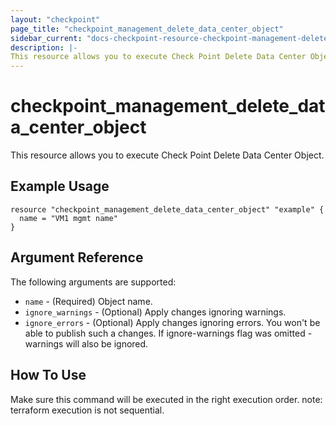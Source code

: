 ```yaml
---
layout: "checkpoint"
page_title: "checkpoint_management_delete_data_center_object"
sidebar_current: "docs-checkpoint-resource-checkpoint-management-delete-data-center-object"
description: |-
This resource allows you to execute Check Point Delete Data Center Object.
---
```


# checkpoint_management_delete_data_center_object

This resource allows you to execute Check Point Delete Data Center Object.

## Example Usage


```hcl
resource "checkpoint_management_delete_data_center_object" "example" {
  name = "VM1 mgmt name"
}
```

## Argument Reference

The following arguments are supported:

* `name` - (Required) Object name. 
* `ignore_warnings` - (Optional) Apply changes ignoring warnings. 
* `ignore_errors` - (Optional) Apply changes ignoring errors. You won't be able to publish such a changes. If ignore-warnings flag was omitted - warnings will also be ignored. 


## How To Use
Make sure this command will be executed in the right execution order. 
note: terraform execution is not sequential.  

